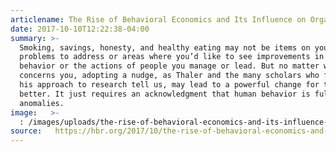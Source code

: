 ```yaml
---
articlename: The Rise of Behavioral Economics and Its Influence on Organizations
date: 2017-10-10T12:22:38-04:00
summary: >-
  Smoking, savings, honesty, and healthy eating may not be items on your list of
  problems to address or areas where you’d like to see improvements in your own
  behavior or the actions of people you manage or lead. But no matter what
  concerns you, adopting a nudge, as Thaler and the many scholars who followed
  his approach to research tell us, may lead to a powerful change for the
  better. It just requires an acknowledgment that human behavior is full of
  anomalies.
image:   >-
  : /images/uploads/the-rise-of-behavioral-economics-and-its-influence-on-organizations.jpg
source:   https://hbr.org/2017/10/the-rise-of-behavioral-economics-and-its-influence-on-organizations
---
```


